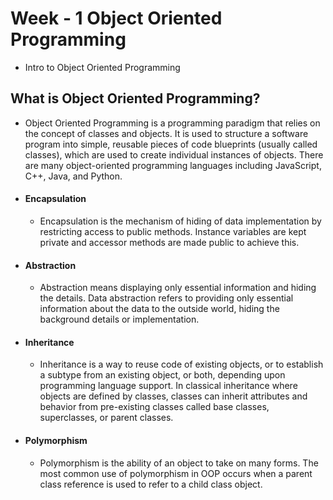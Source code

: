 # Week - 1 Object Oriented Programming

- Intro to Object Oriented Programming

## What is Object Oriented Programming?

- Object Oriented Programming is a programming paradigm that relies on the concept of classes and objects. It is used to structure a software program into simple, reusable pieces of code blueprints (usually called classes), which are used to create individual instances of objects. There are many object-oriented programming languages including JavaScript, C++, Java, and Python.

- #### Encapsulation

  - Encapsulation is the mechanism of hiding of data implementation by restricting access to public methods. Instance variables are kept private and accessor methods are made public to achieve this.

- #### Abstraction

  - Abstraction means displaying only essential information and hiding the details. Data abstraction refers to providing only essential information about the data to the outside world, hiding the background details or implementation.

- #### Inheritance

  - Inheritance is a way to reuse code of existing objects, or to establish a subtype from an existing object, or both, depending upon programming language support. In classical inheritance where objects are defined by classes, classes can inherit attributes and behavior from pre-existing classes called base classes, superclasses, or parent classes.

- #### Polymorphism

  - Polymorphism is the ability of an object to take on many forms. The most common use of polymorphism in OOP occurs when a parent class reference is used to refer to a child class object.
